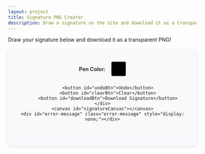 ```yaml
---
layout: project
title: Signature PNG Creator
description: Draw a signature on the site and download it as a transparent PNG.
---
```


Draw your signature below and download it as a transparent PNG!

<div class="container">
    <div class="controls">
        <label for="penColor">Pen Color:</label>
        <input type="color" id="penColor" value="#000000">

        <button id="undoBtn">Undo</button>
        <button id="clearBtn">Clear</button>
        <button id="downloadBtn">Download Signature</button>
    </div>
    <canvas id="signatureCanvas"></canvas>
    <div id="error-message" class="error-message" style="display: none;"></div>

</div>

<style>
  /* Inherit some styles from the example for general layout */
  .container {
    max-width: 800px;
    margin: 20px auto;
    background-color: #f8f9fa;
    border-radius: 8px;
    box-shadow: 0 2px 10px rgba(0, 0, 0, 0.1);
    padding: 30px;
    text-align: center; /* Center the canvas and controls */
  }

  .controls {
    margin-bottom: 20px;
    display: flex;
    flex-wrap: wrap;
    justify-content: center;
    align-items: center;
    gap: 10px; /* Space between control elements */
  }

  .controls label {
    margin-right: 5px;
    font-weight: 600;
  }

  .controls input[type="color"] {
    -webkit-appearance: none;
    -moz-appearance: none;
    appearance: none;
    width: 40px; /* Adjust size */
    height: 40px;
    border: none;
    background-color: transparent;
    cursor: pointer;
    padding: 0;
    border-radius: 4px;
    overflow: hidden; /* Hide default color picker border */
  }

  .controls input[type="color"]::-webkit-color-swatch-wrapper {
    padding: 0;
  }

  .controls input[type="color"]::-webkit-color-swatch {
    border: 1px solid #ccc;
    border-radius: 4px;
  }

  .controls input[type="color"]::-moz-color-swatch-wrapper {
    padding: 0;
  }

  .controls input[type="color"]::-moz-color-swatch {
    border: 1px solid #ccc;
    border-radius: 4px;
  }

  button {
    background-color: #4a90e2;
    color: white;
    border: none;
    border-radius: 4px;
    padding: 10px 16px;
    font-size: 16px;
    cursor: pointer;
    transition: background-color 0.2s;
    font-weight: 600;
  }

  button:hover {
    background-color: #3a7bc8;
  }

  button:disabled {
    background-color: #cccccc;
    cursor: not-allowed;
  }

  #signatureCanvas {
    border: 1px solid #ccc;
    border-radius: 4px;
    background-color: #fff;
    touch-action: none; /* Prevent scrolling on mobile when drawing */
    max-width: 100%; /* Ensure canvas is responsive */
    height: auto; /* Maintain aspect ratio */
  }

  .error-message {
    background-color: #f8d7da;
    color: #721c24;
    border: 1px solid #f5c6cb;
    text-align: center;
    font-size: 16px;
    padding: 10px;
    margin-top: 20px;
    border-radius: 8px;
  }
</style>

<script src="https://cdn.jsdelivr.net/npm/signature_pad@4.1.0/dist/signature_pad.umd.min.js"></script>
<script>
    document.addEventListener('DOMContentLoaded', () => {
        const canvas = document.getElementById('signatureCanvas');
        const penColorInput = document.getElementById('penColor');
        const undoBtn = document.getElementById('undoBtn');
        const clearBtn = document.getElementById('clearBtn');
        const downloadBtn = document.getElementById('downloadBtn');
        const errorMessageDiv = document.getElementById('error-message');

        let signaturePad = null;

        // Function to resize canvas
        function resizeCanvas() {
            const ratio = Math.max(window.devicePixelRatio || 1, 1);
            canvas.width = canvas.offsetWidth * ratio;
            canvas.height = canvas.offsetHeight * ratio;
            canvas.getContext('2d').scale(ratio, ratio);
            if (signaturePad) {
                signaturePad.clear(); // Clear the canvas on resize to avoid drawing issues
                // Re-apply drawing if needed, but for signature, it's usually cleared.
            }
        }

        // Set initial canvas size and then adjust on window resize
        resizeCanvas();
        window.addEventListener('resize', resizeCanvas);

        // Initialize SignaturePad
        signaturePad = new SignaturePad(canvas, {
            backgroundColor: 'rgba(255, 255, 255, 0)', // Transparent background for PNG
            penColor: penColorInput.value,
            minWidth: 0.5, // Mimic pen pressure
            maxWidth: 2.5, // Mimic pen pressure
            throttle: 0, // No throttling for smoother drawing
            velocityFilterWeight: 0.7 // Adjust for a more natural feel
        });

        // Event Listeners
        penColorInput.addEventListener('input', (event) => {
            signaturePad.penColor = event.target.value;
        });

        undoBtn.addEventListener('click', () => {
            const data = signaturePad.toData();
            if (data.length > 0) {
                data.pop(); // Remove the last stroke
                signaturePad.fromData(data);
            }
        });

        clearBtn.addEventListener('click', () => {
            signaturePad.clear();
        });

        downloadBtn.addEventListener('click', () => {
            if (signaturePad.isEmpty()) {
                showError('Please draw your signature before downloading.');
                return;
            }

            // Hide error message if drawing exists
            errorMessageDiv.style.display = 'none';

            // Get the signature as a data URL (PNG format, transparent background)
            const dataURL = signaturePad.toDataURL('image/png');

            // Create a temporary link element to trigger download
            const a = document.createElement('a');
            a.href = dataURL;
            a.download = 'signature.png'; // File name
            document.body.appendChild(a); // Append to body is necessary for Firefox
            a.click(); // Programmatically click the link to trigger download
            document.body.removeChild(a); // Clean up the temporary link
        });

        function showError(message) {
            errorMessageDiv.textContent = message;
            errorMessageDiv.style.display = 'block';
        }
    });
</script>

